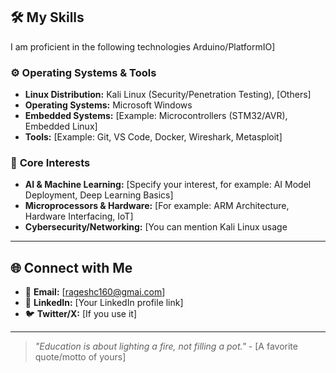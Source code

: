 ## 🛠️ **My Skills**

I am proficient in the following technologies Arduino/PlatformIO]

### ⚙️ **Operating Systems & Tools**
* **Linux Distribution:** Kali Linux (Security/Penetration Testing), [Others]
* **Operating Systems:** Microsoft Windows
* **Embedded Systems:** [Example: Microcontrollers (STM32/AVR), Embedded Linux]
* **Tools:** [Example: Git, VS Code, Docker, Wireshark, Metasploit]

### 🧠 **Core Interests**
* **AI & Machine  Learning:** [Specify your interest, for example: AI Model Deployment, Deep Learning Basics]
* **Microprocessors & Hardware:** [For example: ARM Architecture, Hardware Interfacing, IoT]
* **Cybersecurity/Networking:** [You can mention Kali Linux usage

 ---

## 🌐 **Connect with Me**

* 📧 **Email:** [rageshc160@gmai.com]
* 🔗 **LinkedIn:** [Your LinkedIn profile link]
* 🐦 **Twitter/X:** [If you use it]

---

> _"Education is about lighting a fire, not filling a pot."_ - [A favorite quote/motto of yours]